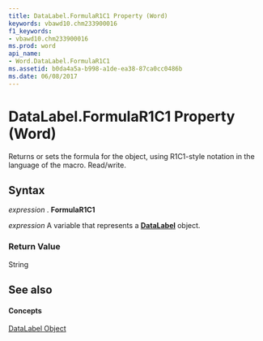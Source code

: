 ```yaml
---
title: DataLabel.FormulaR1C1 Property (Word)
keywords: vbawd10.chm233900016
f1_keywords:
- vbawd10.chm233900016
ms.prod: word
api_name:
- Word.DataLabel.FormulaR1C1
ms.assetid: b0da4a5a-b998-a1de-ea38-87ca0cc0486b
ms.date: 06/08/2017
---
```



# DataLabel.FormulaR1C1 Property (Word)

Returns or sets the formula for the object, using R1C1-style notation in the language of the macro. Read/write.


## Syntax

 _expression_ . **FormulaR1C1**

 _expression_ A variable that represents a **[DataLabel](Word.DataLabel.md)** object.


### Return Value

String


## See also


#### Concepts


[DataLabel Object](Word.DataLabel.md)

